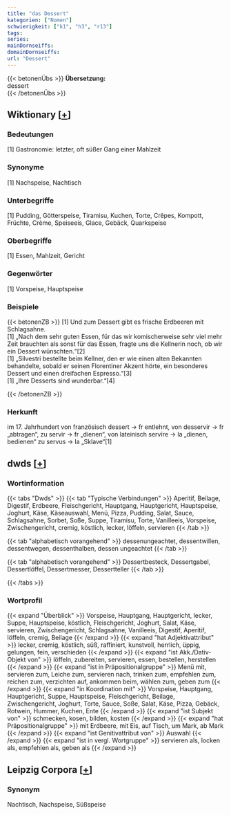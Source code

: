 ```yaml
---
title: "das Dessert"
kategorien: ["Nomen"]
schwierigkeit: ["k1", "h3", "r13"]
tags:
series:
mainDornseiffs:
domainDornseiffs:
url: "Dessert"
---
```


{{< betonenÜbs >}}
**Übersetzung:**  
dessert  
{{< /betonenÜbs >}}

## Wiktionary [[+](https://de.wiktionary.org/wiki/Dessert)]

### Bedeutungen
[1] Gastronomie: letzter, oft süßer Gang einer Mahlzeit  

### Synonyme
[1] Nachspeise, Nachtisch  

### Unterbegriffe
[1] Pudding, Götterspeise, Tiramisu, Kuchen, Torte, Crêpes, Kompott, Früchte, Crème, Speiseeis, Glace, Gebäck, Quarkspeise  

### Oberbegriffe
[1] Essen, Mahlzeit, Gericht  

### Gegenwörter
[1] Vorspeise, Hauptspeise  

### Beispiele
{{< betonenZB >}}
[1] Und zum Dessert gibt es frische Erdbeeren mit Schlagsahne.  
[1] „Nach dem sehr guten Essen, für das wir komischerweise sehr viel mehr Zeit brauchten als sonst für das Essen, fragte uns die Kellnerin noch, ob wir ein Dessert wünschten.“[2]  
[1] „Silvestri bestellte beim Kellner, den er wie einen alten Bekannten behandelte, sobald er seinen Florentiner Akzent hörte, ein besonderes Dessert und einen dreifachen Espresso.“[3]  
[1] „Ihre Desserts sind wunderbar.“[4]  

{{< /betonenZB >}}
### Herkunft
im 17. Jahrhundert von französisch dessert → fr entlehnt, von desservir → fr „abtragen“, zu servir → fr „dienen“, von lateinisch servīre → la „dienen, bedienen“ zu servus → la „Sklave“[1]  



## dwds [[+](https://www.dwds.de/wb/Dessert)]

### Wortinformation
{{< tabs "Dwds" >}}
{{< tab "Typische Verbindungen" >}}
Aperitif, Beilage, Digestif, Erdbeere, Fleischgericht, Hauptgang, Hauptgericht, Hauptspeise, Joghurt, Käse, Käseauswahl, Menü, Pizza, Pudding, Salat, Sauce, Schlagsahne, Sorbet, Soße, Suppe, Tiramisu, Torte, Vanilleeis, Vorspeise, Zwischengericht, cremig, köstlich, lecker, löffeln, servieren
{{< /tab >}}

{{< tab "alphabetisch vorangehend" >}}
dessenungeachtet, dessentwillen, dessentwegen, dessenthalben, dessen ungeachtet
{{< /tab >}}

{{< tab "alphabetisch vorangehend" >}}
Dessertbesteck, Dessertgabel, Dessertlöffel, Dessertmesser, Dessertteller
{{< /tab >}}

{{< /tabs >}}

### Wortprofil
{{< expand "Überblick" >}} Vorspeise, Hauptgang, Hauptgericht, lecker, Suppe, Hauptspeise, köstlich, Fleischgericht, Joghurt, Salat, Käse, servieren, Zwischengericht, Schlagsahne, Vanilleeis, Digestif, Aperitif, löffeln, cremig, Beilage {{< /expand >}}
{{< expand "hat Adjektivattribut" >}} lecker, cremig, köstlich, süß, raffiniert, kunstvoll, herrlich, üppig, gelungen, fein, verschieden {{< /expand >}}
{{< expand "ist Akk./Dativ-Objekt von" >}} löffeln, zubereiten, servieren, essen, bestellen, herstellen {{< /expand >}}
{{< expand "ist in Präpositionalgruppe" >}} Menü mit, servieren zum, Leiche zum, servieren nach, trinken zum, empfehlen zum, reichen zum, verzichten auf, ankommen beim, wählen zum, geben zum {{< /expand >}}
{{< expand "in Koordination mit" >}} Vorspeise, Hauptgang, Hauptgericht, Suppe, Hauptspeise, Fleischgericht, Beilage, Zwischengericht, Joghurt, Torte, Sauce, Soße, Salat, Käse, Pizza, Gebäck, Rotwein, Hummer, Kuchen, Ente {{< /expand >}}
{{< expand "ist Subjekt von" >}} schmecken, kosen, bilden, kosten {{< /expand >}}
{{< expand "hat Präpositionalgruppe" >}} mit Erdbeere, mit Eis, auf Tisch, um Mark, ab Mark {{< /expand >}}
{{< expand "ist Genitivattribut von" >}} Auswahl {{< /expand >}}
{{< expand "ist in vergl. Wortgruppe" >}} servieren als, locken als, empfehlen als, geben als {{< /expand >}}

## Leipzig Corpora [[+](https://corpora.uni-leipzig.de/en/res?word=Dessert&corpusId=deu_newscrawl-public_2018)]


### Synonym
Nachtisch, Nachspeise, Süßspeise

